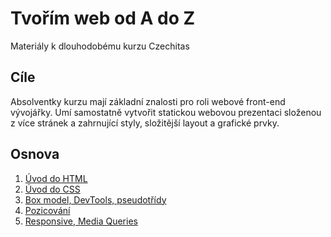 # Tvořím web od A do Z

Materiály k dlouhodobému kurzu Czechitas

## Cíle

Absolventky kurzu mají základní znalosti pro roli webové front-end vývojářky.
Umí samostatně vytvořit statickou webovou prezentaci složenou z více stránek a zahrnující styly, složitější layout a grafické prvky.

## Osnova

1. [Úvod do HTML](lekce01)
2. [Úvod do CSS](lekce02)
3. [Box model, DevTools, pseudotřídy](lekce03)
4. [Pozicování](lekce04)
4. [Responsive, Media Queries](lekce05)

